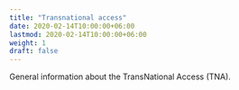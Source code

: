 ```yaml
---
title: "Transnational access"
date: 2020-02-14T10:00:00+06:00
lastmod: 2020-02-14T10:00:00+06:00
weight: 1
draft: false
---
```


General information about the TransNational Access (TNA).
